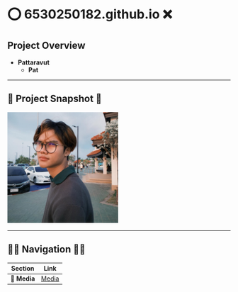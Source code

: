 #  ⭕️ **6530250182.github.io** ❌

## **Project Overview** 
- **Pattaravut**  
  - **Pat**  

---

## 📸 **Project Snapshot** 📸

<img src="https://github.com/Pattaravut/6530250182.github.io/blob/main/IMG_1.jpg" width="250" height="250" />



---

## 🫸🏽 **Navigation** 🫷🏾

| **Section**           | **Link**                       |
|-----------------------|--------------------------------|
| 🩻 **Media**          | [Media](media.md)            |
